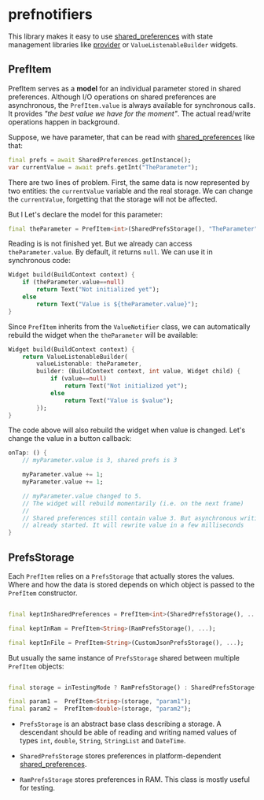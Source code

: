 # prefnotifiers

This library makes it easy to use [shared_preferences](https://pub.dev/packages/shared_preferences) with
state management libraries like [provider](https://pub.dev/packages/provider) or `ValueListenableBuilder` widgets.

## PrefItem

PrefItem serves as a **model** for an individual parameter stored in shared preferences. Although I/O operations on
shared preferences are asynchronous, the `PrefItem.value` is always available for synchronous calls.
It provides *"the best value we have for the moment"*. The actual read/write operations happen in background.

Suppose, we have parameter, that can be read with [shared_preferences](https://pub.dev/packages/shared_preferences) like that:

```dart
final prefs = await SharedPreferences.getInstance();
var currentValue = await prefs.getInt("TheParameter");
```

There are two lines of problem. First, the same data is now represented by two entities: the `currentValue` variable and
the real storage. We can change the `currentValue`, forgetting that the storage will not be affected.

But l
Let's declare the model for this parameter:

```dart
final theParameter = PrefItem<int>(SharedPrefsStorage(), "TheParameter");
```

Reading is is not finished yet. But we already can access `theParameter.value`. By default, it returns `null`.
We can use it in synchronous code:

```dart
Widget build(BuildContext context) {
    if (theParameter.value==null)
        return Text("Not initialized yet");
    else
        return Text("Value is ${theParameter.value}");
}
```

Since `PrefItem` inherits from the `ValueNotifier` class, we can automatically rebuild the widget when the `theParameter` will be available:

```dart
Widget build(BuildContext context) {
    return ValueListenableBuilder(
        valueListenable: theParameter,
        builder: (BuildContext context, int value, Widget child) {
            if (value==null)
                return Text("Not initialized yet");
            else
                return Text("Value is $value");
        });
}
```

The code above will also rebuild the widget when value is changed. Let's change the value in a button callback:

```dart
onTap: () {
    // myParameter.value is 3, shared prefs is 3

    myParameter.value += 1;
    myParameter.value += 1;

    // myParameter.value changed to 5.
    // The widget will rebuild momentarily (i.e. on the next frame)
    //
    // Shared preferences still contain value 3. But asynchronous writing
    // already started. It will rewrite value in a few milliseconds
}
```

## PrefsStorage

Each `PrefItem` relies on a `PrefsStorage` that actually stores the values.  Where and how the data is stored depends
on which object is passed to the `PrefItem` constructor.

```dart

final keptInSharedPreferences = PrefItem<int>(SharedPrefsStorage(), ...);

final keptInRam = PrefItem<String>(RamPrefsStorage(), ...);

final keptInFile = PrefItem<String>(CustomJsonPrefsStorage(), ...);

```

But usually the same instance of `PrefsStorage` shared between multiple `PrefItem` objects:

```dart

final storage = inTestingMode ? RamPrefsStorage() : SharedPrefsStorage();

final param1 =  PrefItem<String>(storage, "param1");
final param2 =  PrefItem<double>(storage, "param2");

```

- `PrefsStorage` is an abstract base class describing a storage. A descendant should be able of reading and writing
named values of types `int`, `double`, `String`, `StringList` and `DateTime`.

- `SharedPrefsStorage` stores preferences in platform-dependent [shared_preferences](https://pub.dev/packages/shared_preferences).

- `RamPrefsStorage` stores preferences in RAM. This class is mostly useful for testing.





